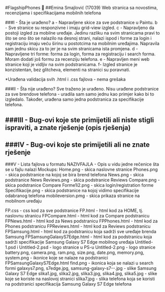 #FlagshipPhones :iphone:
##Emina Smajlović (17039)
Web stranica sa novostima, recenzijama i specifikacijama mobilnih telefona

###I - Šta je urađeno? 
a - Napravljene skice za sve podstranice u Paintu.
b - Sve stranice su responzivne i imaju grid-view izgled. 
c - Napravljeno da postoji izgled za mobilne uređaje. Jedinu razliku na svim stranicama pravi to što se ono što se nalazilo na desnoj strani, nalazi ispod i forme za login i registraciju imaju veću širinu u postotcima na mobilnim uređajima. Napravila sam jednu skicu za to jer je na svim stranicama ista promjena.
d - Napravljene tri forme: forma za login, forma za registraciju i search forma. Moram dodati još formu za recenziju telefona.
e - Napravljen meni web stranice koji je vidljiv na svim podstranicama. 
f- Izgled stranice je konzistentan, bez glitcheva, elementi na stranici su poravnati.

*Urađena validacija svih .html i .css fajlova - nema grešaka

###II - Šta nije urađeno?
Sve traženo je urađeno. Nisu urađene podstranice za sve brendove telefona - uradila sam samo jednu kao primjer kako bi to izgledalo. Također, urađena samo jedna podstranica za specifikacije telefona.

###III - Bug-ovi koje ste primijetili ali niste stigli ispraviti, a znate rješenje (opis rješenja)
-

###IV -  Bug-ovi koje ste primijetili ali ne znate rješenje
-

###V - Lista fajlova u formatu NAZIVFAJLA - Opis u vidu jedne rečenice šta se u fajlu nalazi
Mockups: 
Home.png - skica naslovne stranice
Phones.png - skica podstranice na kojoj se bira brend telefona
News.png - skica podstranice News
Reviews.png - skica podstranice Reviews
Compare.png - skica podstranice Compare
Forme1i2.png - skica login/registration forme
Specifikacije.png - skica podstranice na kojoj vidimo specifikacije odabranog telefona
mobileversion.pmg - skica prikaza stranice na mobilnom uređaju

FP.css - css kod za sve podstranice
FP.html - html kod za HOME, tj. naslovnu stranicu
FPCompare.html - html kod za Compare podstranicu
FPNews.html - html kod za News podstranicu
FPPhones.html - html kod za Phones podstranicu
FPReviews.html - html kod za Reviews podstranicu
FPSamsung.html - html kod za podstranicu koja sadrži sve uređaje brenda Samsung
FPSamsungGalaxyS7Edge.html - html kod za podstranicu koja sadrži specifikacije Samsung Galaxy S7 Edge mobilnog uređaja
Untitled-1.psd i Untitled-2.psd - logo stranice u PS-u
Untitled-2.png - logo stranice
battery.png, camera.png, ram.png, size.png, date.png, memory.png, system.png - ikonice koje se nalaze na podstranici FPSamsungGalaxyS7Edge.html 
find.png - ikonica koja se nalazi u search formi
galaxys7.png, s7edge.jpg, samsung-galaxy-s7--.jpg - slike Samsung Galaxy S7 Edge
slika1.jpg, slika2.jpg, slika3.jpg, slika4.jpg, slika5.jpg - slike koje se koriste na naslovoj stranici
slika7.jpg - slika telefona koja se koristi na podstranici specifikacija Samsung Galaxy S7 Edge telefona



